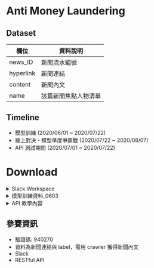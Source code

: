 # Anti Money Laundering

## Dataset
|欄位       |資料說明             |
|-----------|---------------------|
|news_ID    |新聞流水編號         |
|hyperlink  |新聞連結             |
|content    |新聞內文             |
|name       |該篇新聞焦點人物清單 |

## Timeline

- 模型訓練 (2020/06/01 ~ 2020/07/22)
- 線上對決 - 模型準度爭霸戰 (2020/07/22 ~ 2020/08/07)
- API 測試期間 (2020/07/01 ~ 2020/07/22)

# Download
<details>
    <summary>Slack Workspace</summary>
    - [Link](https://esunaiopencompetition.slack.com/join/shared_invite/zt-ed3evsfq-o3IUFB80duxGjshACB~t_A#/)
</details>
<details>
    <summary>模型訓練資料_0603</summary>
    - [資料集說明]()
    - [tbrain_train_final_0603.csv](https://hackmd.io/@nqf_7suCTA2B-tYY2TvmYw/r11xDuMoL)
</details>
<details>
    <summary>API 教學內容</summary>
    - [API 開發說明文件](https://hackmd.io/@UcQg6jwlT_WL_ZNkPZMm6Q/BJfELe_c8)
    - [API 規格說明文件](https://hackmd.io/@nqf_7suCTA2B-tYY2TvmYw/r11xDuMoL)
</details>

## 參賽資訊
- 驗證碼: 940270
- 資料為新聞連結與 label，需用 crawler 獲得新聞內文
- Slack
- RESTful API
